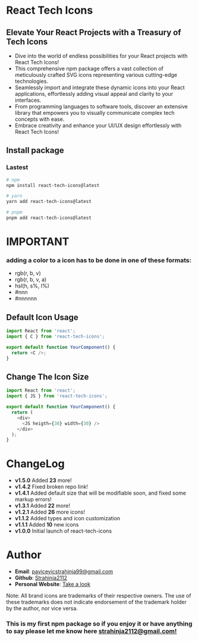 # React Tech Icons

## Elevate Your React Projects with a Treasury of Tech Icons

- Dive into the world of endless possibilities for your React projects with React Tech Icons!
- This comprehensive npm package offers a vast collection of meticulously crafted SVG icons representing various cutting-edge technologies.
- Seamlessly import and integrate these dynamic icons into your React applications, effortlessly adding visual appeal and clarity to your interfaces.
- From programming languages to software tools, discover an extensive library that empowers you to visually communicate complex tech concepts with ease.
- Embrace creativity and enhance your UI/UX design effortlessly with React Tech Icons!

## Install package

### Lastest

```bash
# npm
npm install react-tech-icons@latest

# yarn
yarn add react-tech-icons@latest

# pnpm
pnpm add react-tech-icons@latest
```

# IMPORTANT

### adding a color to a icon has to be done in one of these formats:

- rgb(r, b, v)
- rgb(r, b, v, a)
- hsl(h, s%, l%)
- #nnn
- #nnnnnn

## Default Icon Usage

```typescript
import React from 'react';
import { C } from 'react-tech-icons';

export default function YourComponent() {
  return <C />;
}
```

## Change The Icon Size

```typescript
import React from 'react';
import { JS } from 'react-tech-icons';

export default function YourComponent() {
  return (
    <div>
      <JS heigth={30} width={30} />
    </div>
  );
}
```

# ChangeLog

- **v1.5.0** Added **23** more!
- **v1.4.2** Fixed broken repo link!
- **v1.4.1** Added default size that will be modifiable soon, and fixed some markup errors!
- **v1.3.1** Added **22** more!
- **v1.2.1** Added **26** more icons!
- **v1.1.2** Added types and icon customization
- **v1.1.1** Added **10** new icons
- **v1.0.0** Initial launch of react-tech-icons

# Author

- **Email**: pavicevicstrahinja99@gmail.com
- **Github**: [Strahinja2112](https://github.com/Strahinja2112)
- **Personal Website**: [Take a look](https://portfolio-strahinja2112.vercel.app)

Note: All brand icons are trademarks of their respective owners. The use of these trademarks does not indicate endorsement of the trademark holder by the author, nor vice versa.

### This is my first npm package so if you enjoy it or have anything to say please let me know here [strahinja2112@gmail.com!](https://strahinja2112@gmail.com)
